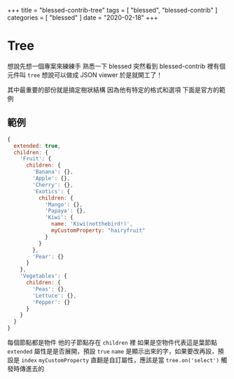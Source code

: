 +++
title = "blessed-contrib-tree"
tags = [ "blessed", "blessed-contrib" ]
categories = [ "blessed" ]
date = "2020-02-18"
+++

# Tree
想說先想一個專案來練練手
熟悉一下 blessed
突然看到 blessed-contrib 裡有個元件叫 `tree`
想說可以做成 JSON viewer
於是就開工了！

其中最重要的部份就是搞定樹狀結構
因為他有特定的格式和選項
下面是官方的範例
## 範例
```js
{
  extended: true,
  children: {
    'Fruit': {
      children: {
        'Banana': {},
        'Apple': {},
        'Cherry': {},
        'Exotics': {
          children: {
            'Mango': {},
            'Papaya': {},
            'Kiwi': {
              name: 'Kiwi(notthebird!)',
              myCustomProperty: "hairyfruit"
            }
          }
        },
        'Pear': {}
      }
    },
    'Vegetables': {
      children: {
        'Peas': {},
        'Lettuce': {},
        'Pepper': {}
      }
    }
  }
}
```

每個節點都是物件
他的子節點存在 `children` 裡
如果是空物件代表這是葉節點
`extended` 屬性是是否展開，預設 `true`
`name` 是顯示出來的字，如果要改再設，預設是 `index`
`myCustomProperty` 直翻是自訂屬性，應該是當 `tree.on('select')` 觸發時傳進去的

